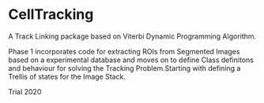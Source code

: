 # CellTracking
A Track Linking package based on Viterbi Dynamic Programming Algorithm.

Phase 1 incorporates code for extracting ROIs from Segmented Images based on a experimental database and moves on to define Class definitons and behaviour for solving the Tracking Problem.Starting with defining a Trellis of states for the Image Stack.
 
 
Trial 2020
